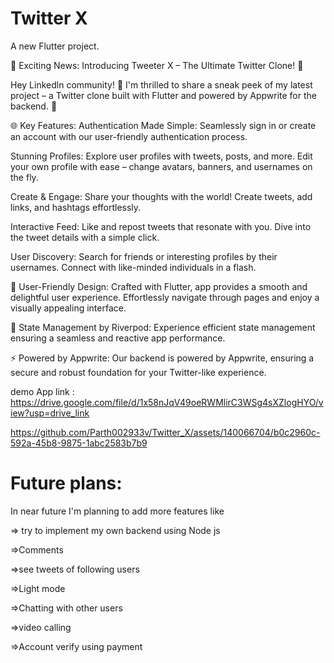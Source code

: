 # Twitter X

A new Flutter project.

🚀 Exciting News: Introducing Tweeter X – The Ultimate Twitter Clone! 🚀

Hey Linkedln community! 👋 I'm thrilled to share a sneak peek of my latest project – a Twitter clone built with Flutter and powered by Appwrite for the backend. 🚀

🌐 Key Features:
Authentication Made Simple: Seamlessly sign in or create an account with our user-friendly authentication process.

Stunning Profiles: Explore user profiles with tweets, posts, and more. Edit your own profile with ease – change avatars, banners, and usernames on the fly.

Create & Engage: Share your thoughts with the world! Create tweets, add links, and hashtags effortlessly.

Interactive Feed: Like and repost tweets that resonate with you. Dive into the tweet details with a simple click.

User Discovery: Search for friends or interesting profiles by their usernames. Connect with like-minded individuals in a flash.

🌈 User-Friendly Design: Crafted with Flutter, app provides a smooth and delightful user experience. Effortlessly navigate through pages and enjoy a visually appealing interface.

🔄 State Management by Riverpod: Experience efficient state management ensuring a seamless and reactive app performance.

⚡ Powered by Appwrite: Our backend is powered by Appwrite, ensuring a secure and robust foundation for your Twitter-like experience.


demo App link : https://drive.google.com/file/d/1x58nJqV49oeRWMlirC3WSg4sXZlogHYO/view?usp=drive_link


https://github.com/Parth002933v/Twitter_X/assets/140066704/b0c2960c-592a-45b8-9875-1abc2583b7b9



# Future plans:

In near future I'm planning to add more features like

=> try to implement my own backend using Node js

=>Comments

=>see tweets of following users

=>Light mode

=>Chatting with other users

=>video calling

=>Account verify using payment 
